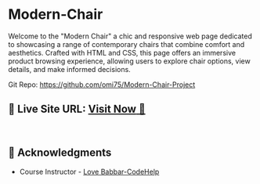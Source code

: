 # Modern-Chair
Welcome to the "Modern Chair" a chic and responsive web page dedicated to showcasing a range of contemporary chairs that combine comfort and aesthetics. Crafted with HTML and CSS, this page offers an immersive product browsing experience, allowing users to explore chair options, view details, and make informed decisions.

Git Repo: https://github.com/omi75/Modern-Chair-Project

## 📌 **Live Site URL:** <a href="https://omi75.github.io/Modern-Chair-Project/">**Visit Now** 🚀</a>

<br>

## 📌 Acknowledgments

- Course Instructor - [Love Babbar-CodeHelp](https://www.linkedin.com/in/love-babbar-38ab2887/)
